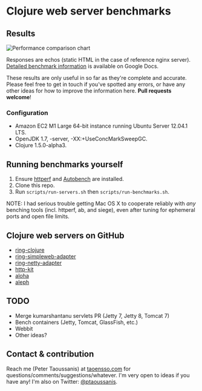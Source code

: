 # Clojure web server benchmarks

## Results

![Performance comparison chart](https://github.com/ptaoussanis/clojure-web-server-benchmarks/raw/master/results/20121213-04-03-official.png)

Responses are echos (static HTML in the case of reference nginx server). [Detailed benchmark information](http://goo.gl/bgyVI) is available on Google Docs.

These results are only useful in so far as they're complete and accurate. Please feel free to get in touch if you've spotted any errors, or have any other ideas for how to improve the information here. **Pull requests welcome**!

### Configuration
  * Amazon EC2 M1 Large 64-bit instance running Ubuntu Server 12.04.1 LTS.
  * OpenJDK 1.7, -server, -XX:+UseConcMarkSweepGC.
  * Clojure 1.5.0-alpha3.

## Running benchmarks yourself
  1. Ensure [httperf](http://www.hpl.hp.com/research/linux/httperf/) and [Autobench](http://www.xenoclast.org/autobench/) are installed.
  2. Clone this repo.
  2. Run `scripts/run-servers.sh` then `scripts/run-benchmarks.sh`.

NOTE: I had serious trouble getting Mac OS X to cooperate reliably with _any_ benching tools (incl. httperf, ab, and siege), even after tuning for ephemeral ports and open file limits.

## Clojure web servers on GitHub
  * [ring-clojure](https://github.com/ring-clojure/ring)
  * [ring-simpleweb-adapter](https://github.com/netmelody/ring-simpleweb-adapter)
  * [ring-netty-adapter](https://github.com/shenfeng/async-ring-adapter)
  * [http-kit](https://github.com/shenfeng/http-kit)
  * [aloha](https://github.com/ztellman/aloha)
  * [aleph](https://github.com/ztellman/aleph)

## TODO
  * Merge kumarshantanu servlets PR (Jetty 7, Jetty 8, Tomcat 7)
  * Bench containers (Jetty, Tomcat, GlassFish, etc.)
  * Webbit
  * Other ideas?

## Contact & contribution

Reach me (Peter Taoussanis) at [taoensso.com](https://www.taoensso.com) for questions/comments/suggestions/whatever. I'm very open to ideas if you have any! I'm also on Twitter: [@ptaoussanis](https://twitter.com/#!/ptaoussanis).
